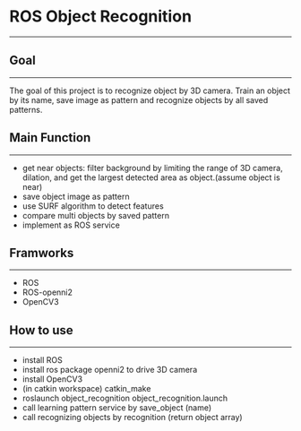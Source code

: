 # ROS Object Recognition
---

## Goal
---
The goal of this project is to recognize object by 3D camera. Train an object by its name, save image as pattern and recognize objects by all saved patterns.


## Main Function
---
- get near objects: filter background by limiting the range of 3D camera, dilation, and get the largest detected area as object.(assume object is near)
- save object image as pattern
- use SURF algorithm to detect features
- compare multi objects by saved pattern
- implement as ROS service

## Framworks
---
- ROS
- ROS-openni2
- OpenCV3

## How to use
---
- install ROS
- install ros package openni2 to drive 3D camera
- install OpenCV3
- (in catkin workspace) catkin_make
- roslaunch object_recognition object_recognition.launch
- call learning pattern service by save_object (name)
- call recognizing objects by recognition (return object array)


